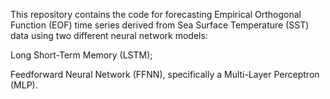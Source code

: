 This repository contains the code for forecasting Empirical Orthogonal Function (EOF) time series derived from Sea Surface Temperature (SST) data using two different neural network models:

Long Short-Term Memory (LSTM);

Feedforward Neural Network (FFNN), specifically a Multi-Layer Perceptron (MLP).
